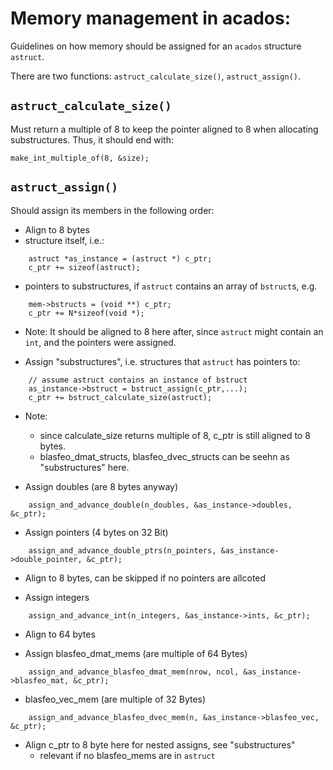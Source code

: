 # Memory management in acados:
Guidelines on how memory should be assigned for an `acados` structure `astruct`.

There are two functions: `astruct_calculate_size()`, `astruct_assign()`.

## `astruct_calculate_size()`
Must return a multiple of 8 to keep the pointer aligned to 8 when allocating substructures.
Thus, it should end with:
```
make_int_multiple_of(8, &size);
```


## `astruct_assign()`
Should assign its members in the following order:

- Align to 8 bytes
- structure itself, i.e.:
```
    astruct *as_instance = (astruct *) c_ptr;
    c_ptr += sizeof(astruct);
```
- pointers to substructures, if `astruct` contains an array of `bstruct`s, e.g.
```
    mem->bstructs = (void **) c_ptr;
    c_ptr += N*sizeof(void *);
```
- Note: It should be aligned to 8 here after, since `astruct` might contain an `int`, and the pointers were assigned.


- Assign "substructures", i.e. structures that `astruct` has pointers to:
```
    // assume astruct contains an instance of bstruct
    as_instance->bstruct = bstruct_assign(c_ptr,...);
    c_ptr += bstruct_calculate_size(astruct);
```
- Note:
    - since calculate_size returns multiple of 8, c_ptr is still aligned to 8 bytes.
    - blasfeo_dmat_structs, blasfeo_dvec_structs can be seehn as "substructures" here.


- Assign doubles (are 8 bytes anyway)
```
    assign_and_advance_double(n_doubles, &as_instance->doubles, &c_ptr);
```

- Assign pointers (4 bytes on 32 Bit)
```
    assign_and_advance_double_ptrs(n_pointers, &as_instance->double_pointer, &c_ptr);
```

- Align to 8 bytes, can be skipped if no pointers are allcoted


- Assign integers
```
    assign_and_advance_int(n_integers, &as_instance->ints, &c_ptr);
```

- Align to 64 bytes

- Assign blasfeo_dmat_mems (are multiple of 64 Bytes)
```
    assign_and_advance_blasfeo_dmat_mem(nrow, ncol, &as_instance->blasfeo_mat, &c_ptr);
```

- blasfeo_vec_mem (are multiple of 32 Bytes)
```
    assign_and_advance_blasfeo_dvec_mem(n, &as_instance->blasfeo_vec, &c_ptr);
```

- Align c_ptr to 8 byte here for nested assigns, see "substructures"
   - relevant if no blasfeo_mems are in `astruct`